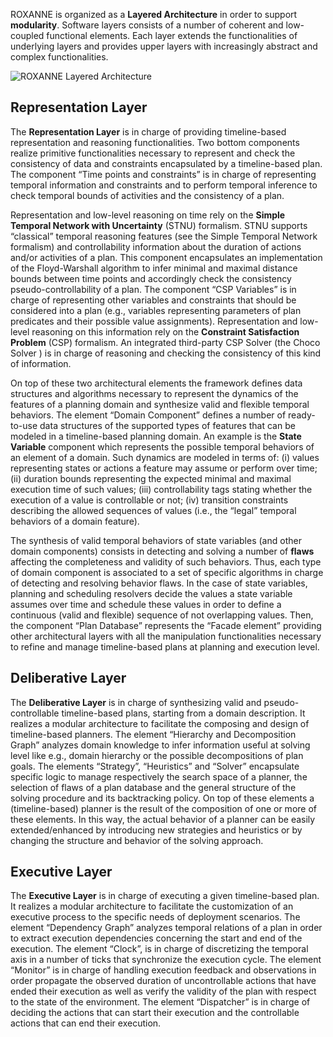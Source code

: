 ROXANNE is organized as a **Layered Architecture** in order to support **modularity**. Software layers consists of a number of coherent and low-coupled functional elements. Each layer extends the functionalities of underlying layers and provides upper layers with increasingly abstract and complex functionalities. 

![ROXANNE Layered Architecture](https://www.dropbox.com/s/p9j400oylxz1eve/roxanne-archi.png)


## Representation Layer

The **Representation Layer** is in charge of providing timeline-based representation and reasoning functionalities. Two bottom components realize primitive functionalities necessary to represent and check the consistency of data and constraints encapsulated by a timeline-based plan. The component “Time points and constraints” is in charge of representing temporal information and constraints and to perform temporal inference to check temporal bounds of activities and the consistency of a plan. 

Representation and low-level reasoning on time rely on the **Simple Temporal Network with Uncertainty** (STNU) formalism. STNU supports “classical” temporal reasoning features (see the Simple Temporal Network formalism) and controllability information about the duration of actions and/or activities of a plan. This component encapsulates an implementation of the Floyd-Warshall algorithm to infer minimal and maximal distance bounds between time points and accordingly check the consistency pseudo-controllability of a plan. The component “CSP Variables” is in charge of representing other variables and constraints that should be considered into a plan (e.g., variables representing parameters of plan predicates and their possible value assignments). Representation and low-level reasoning on this information rely on the **Constraint Satisfaction Problem** (CSP) formalism. An integrated third-party CSP Solver (the Choco Solver  ) is in charge of reasoning and checking the consistency of this kind of information. 

On top of these two architectural elements the framework defines data structures and algorithms necessary to represent the dynamics of the features of a planning domain and synthesize valid and flexible temporal behaviors. The element “Domain Component” defines a number of ready-to-use data structures of the supported types of features that can be modeled in a timeline-based planning domain. An example is the **State Variable** component which represents the possible temporal behaviors of an element of a domain. Such dynamics are modeled in terms of: (i) values representing states or actions a feature may assume or perform over time; (ii) duration bounds representing the expected minimal and maximal execution time of such values; (iii) controllability tags stating whether the execution of a value is controllable or not; (iv) transition constraints describing the allowed sequences of values (i.e., the “legal” temporal behaviors of a domain feature).

The synthesis of valid temporal behaviors of state variables (and other domain components) consists in detecting and solving a number of **flaws** affecting the completeness and validity of such behaviors. Thus, each type of domain component is associated to a set of specific algorithms in charge of detecting and resolving behavior flaws. In the case of state variables, planning and scheduling resolvers decide the values a state variable assumes over time and schedule these values in order to define a continuous (valid and flexible) sequence of not overlapping values. Then, the component “Plan Database” represents the “Facade element” providing other architectural layers with all the manipulation functionalities necessary to refine and manage timeline-based plans at planning and execution level. 


## Deliberative Layer

The **Deliberative Layer** is in charge of synthesizing valid and pseudo-controllable timeline-based plans, starting from a domain description. It realizes a modular architecture to facilitate the composing and design of timeline-based planners. The element “Hierarchy and Decomposition Graph” analyzes domain knowledge to infer information useful at solving level like e.g., domain hierarchy or the possible decompositions of plan goals. The elements “Strategy”, “Heuristics” and “Solver” encapsulate specific logic to manage respectively the search space of a planner, the selection of flaws of a plan database and the general structure of the solving procedure and its backtracking policy. On top of these elements a (timeline-based) planner is the result of the composition of one or more of these elements. In this way, the actual behavior of a planner can be easily extended/enhanced by introducing new strategies and heuristics or by changing the structure and behavior of the solving approach.

## Executive Layer

The **Executive Layer** is in charge of executing a given timeline-based plan. It realizes a modular architecture to facilitate the customization of an executive process to the specific needs of deployment scenarios. The element “Dependency Graph” analyzes temporal relations of a plan in order to extract execution dependencies concerning the start and end of the execution. The element “Clock”, is in charge of discretizing the temporal axis in a number of ticks that synchronize the execution cycle. The element “Monitor” is in charge of handling execution feedback and observations in order propagate the observed duration of uncontrollable actions that have ended their execution as well as verify the validity of the plan with respect to the state of the environment. The element “Dispatcher” is in charge of deciding the actions that can start their execution and the controllable actions that can end their execution.	


